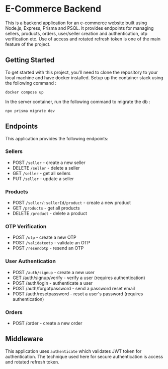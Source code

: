# E-Commerce Backend
This is a backend application for an e-commerce website built using Node.js, Express, Prisma and PSQL. It provides endpoints for managing sellers, products, orders, user/seller creation and authentication, otp verification etc. Use of access and rotated refresh token is one of the main feature of the project.
## Getting Started
To get started with this project, you'll need to clone the repository to your local machine and have docker installed. Setup up the container stack using the following command : 
```
docker compose up
```
In the server container, run the following command to migrate the db :
```
npx prisma migrate dev
```

## Endpoints
This application provides the following endpoints:
### Sellers
- POST `/seller` - create a new seller
- DELETE `/seller` - delete a seller
- GET `/seller` - get all sellers
- PUT `/seller` - update a seller
### Products
- POST `/seller/:sellerId/product` - create a new product
- GET `/products` - get all products
- DELETE `/product` - delete a product
### OTP Verification
- POST `/otp` - create a new OTP
- POST `/validateotp` - validate an OTP
- POST `/resendotp` - resend an OTP
### User Authentication
- POST `/auth/signup` - create a new user
- GET /auth/signup/verify - verify a user (requires authentication)
- POST /auth/login - authenticate a user
- POST /auth/forgotpassword - send a password reset email
- POST /auth/resetpassword - reset a user's password (requires authentication)
### Orders
- POST /order - create a new order

## Middleware
This application uses `authenticate` which validates JWT token for authentication. The technique used here for secure authentication is access and rotated refresh token.


